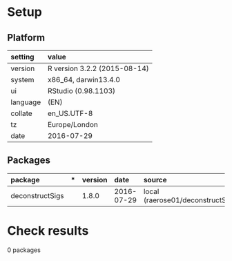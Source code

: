 # Setup

## Platform

|setting  |value                        |
|:--------|:----------------------------|
|version  |R version 3.2.2 (2015-08-14) |
|system   |x86_64, darwin13.4.0         |
|ui       |RStudio (0.98.1103)          |
|language |(EN)                         |
|collate  |en_US.UTF-8                  |
|tz       |Europe/London                |
|date     |2016-07-29                   |

## Packages

|package         |*  |version |date       |source                               |
|:---------------|:--|:-------|:----------|:------------------------------------|
|deconstructSigs |   |1.8.0   |2016-07-29 |local (raerose01/deconstructSigs@NA) |

# Check results
0 packages


